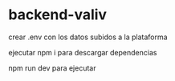 # backend-valiv

crear .env con los datos subidos a la plataforma

ejecutar npm i para descargar dependencias

npm run dev para ejecutar
